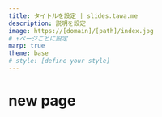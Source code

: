```yaml
---
title: タイトルを設定 | slides.tawa.me
description: 説明を設定
image: https://[domain]/[path]/index.jpg
# ↑ページごとに設定
marp: true
theme: base
# style: [define your style]
---
```


# new page
